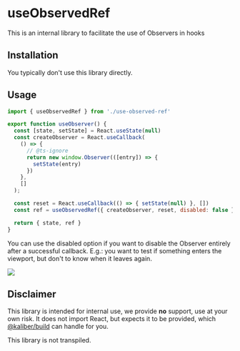 # useObservedRef
This is an internal library to facilitate the use of Observers in hooks

## Installation
You typically don't use this library directly.

## Usage
```jsx
import { useObservedRef } from './use-observed-ref'

export function useObserver() { 
  const [state, setState] = React.useState(null)
  const createObserver = React.useCallback(
    () => {
      // @ts-ignore
      return new window.Observer(([entry]) => {
        setState(entry)
      })
    },
    []
  );

  const reset = React.useCallback(() => { setState(null) }, [])
  const ref = useObservedRef({ createObserver, reset, disabled: false })

  return { state, ref }
}
```

You can use the disabled option if you want to disable the Observer entirely after a successful callback. E.g.: you want to test if something enters the viewport, but don't to know when it leaves again.

![](https://media.giphy.com/media/3orieUe6ejxSFxYCXe/giphy.gif)

## Disclaimer
This library is intended for internal use, we provide __no__ support, use at your own risk. It does not import React, but expects it to be provided, which [@kaliber/build](https://kaliberjs.github.io/build/) can handle for you.

This library is not transpiled.
